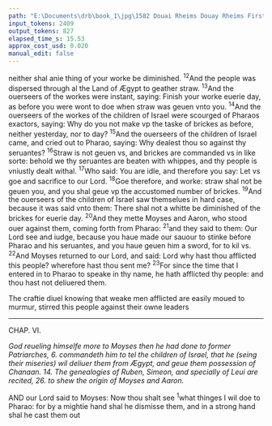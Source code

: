 ```yaml
---
path: "E:\Documents\drb\book_1\jpg\1582 Douai Rheims Douay Rheims First Edition  1 of 3 1609 Old Testament.pdf-186.jpg"
input_tokens: 2409
output_tokens: 827
elapsed_time_s: 15.53
approx_cost_usd: 0.020
manual_edit: false
---
```

neither shal anie thing of your worke be diminished. <sup>12</sup>And the people was dispersed through al the Land of Ægypt to geather straw. <sup>13</sup>And the ouerseers of the workes were instant, saying: Finish your worke euerie day, as before you were wont to doe when straw was geuen vnto you. <sup>14</sup>And the ouerseers of the workes of the children of Israel were scourged of Pharaos exactors, saying: Why do you not make vp the taske of brickes as before, neither yesterday, nor to day? <sup>15</sup>And the ouerseers of the children of Israel came, and cried out to Pharao, saying: Why dealest thou so against thy seruantes? <sup>16</sup>Straw is not geuen vs, and brickes are commanded vs in like sorte: behold we thy seruantes are beaten with whippes, and thy people is vniustly dealt withal. <sup>17</sup>Who said: You are idle, and therefore you say: Let vs goe and sacrifice to our Lord. <sup>18</sup>Goe therefore, and worke: straw shal not be geuen you, and you shal geue vp the accustomed number of brickes. <sup>19</sup>And the ouerseers of the children of Israel saw themselues in hard case, because it was said vnto them: There shal not a whitte be diminished of the brickes for euerie day. <sup>20</sup>And they mette Moyses and Aaron, who stood ouer against them, coming forth from Pharao: <sup>21</sup>and they said to them: Our Lord see and iudge, because you haue made our sauour to stinke before Pharao and his seruantes, and you haue geuen him a sword, for to kil vs. <sup>22</sup>And Moyses returned to our Lord, and said: Lord why hast thou afflicted this people? wherefore hast thou sent me? <sup>23</sup>For since the time that I entered in to Pharao to speake in thy name, he hath afflicted thy people: and thou hast not deliuered them.

<aside>The craftie diuel knowing that weake men afflicted are easily moued to murmur, stirred this people against their owne leaders</aside>

[^1]: S. Greg. li. 25. c. 14. Moral.

[^2]: Gods prouidence suffereth his children, to be most afflicted, when relief is neere at hand. *Psal*. 3. 13 *Exod*.

---

CHAP. VI.

*God reueling himselfe more to Moyses then he had done to former Patriarches, 6. commandeth him to tel the children of Israel, that he (seing their miseries) wil deliuer them from Ægypt, and geue them possession of Chanaan. 14. The genealogies of Ruben, Simeon, and specially of Leui are recited, 26. to shew the origin of Moyses and Aaron.*

AND our Lord said to Moyses: Now thou shalt see <sup>1</sup>what thinges I wil doe to Pharao: for by a mightie hand shal he dismisse them, and in a strong hand shal he cast them out